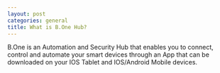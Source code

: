 ```yaml
---
layout: post
categories: general
title: What is B.One Hub?
---
```


B.One is an Automation and Security Hub that enables you to connect, control and automate your smart devices through an App that can be downloaded on your IOS Tablet and IOS/Android Mobile devices.